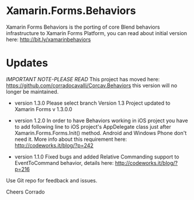 Xamarin.Forms.Behaviors
=======================

Xamarin Forms Behaviors is the porting of core Blend behaviors infrastructure to Xamarin Forms Platform,
you can read about initial version here: http://bit.ly/xamarinbehaviors

Updates
=======

*IMPORTANT NOTE-PLEASE READ*
This project has moved here: https://github.com/corradocavalli/Corcav.Behaviors this version will no longer be maintained.

* version 1.3.0 Please select branch Version 1.3
Project updated to Xamarin Forms v 1.3.0.0


* version 1.2.0
In order to have Behaviors working in iOS project you have to add following line to iOS project's AppDelegate class 
just after Xamarin.Forms.Forms.Init() method. Android and Windows Phone don't need it.
More info about this requirement here: http://codeworks.it/blog/?p=242

* version 1.1.0
Fixed bugs and added Relative Commanding support to EventToCommand behavior, details here: http://codeworks.it/blog/?p=216


Use Git repo for feedback and issues.

Cheers
Corrado

